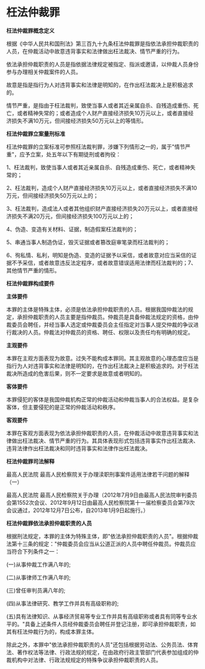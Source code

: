 # 枉法仲裁罪

 

**枉法仲裁罪概念定义**

根据《中华人民共和国刑法》第三百九十九条枉法仲裁罪是指依法承担仲裁职责的人员，在仲裁活动中故意违背事实和法律做出枉法裁决、情节严重的行为。

依法承担仲裁职责的人员是指依据法律规定被指定、指派或邀请，以仲裁人员身份参与办理相关仲裁案件的人员。

故意是指是指行为人对违背事实和法律是明知的，在作出枉法裁决上是积极追求的。

情节严重，是指由于枉法裁判，致使当事人或者其近亲属自杀、自残造成重伤、死亡，或者精神失常的；或者造成个人财产直接经济损失10万元以上，或者直接经济损失不满10万元，但间接经济损失50万元以上的等情形。

**枉法仲裁罪立案量刑标准**

枉法仲裁罪的立案标准可参照枉法裁判罪，涉嫌下列情形之一的，属于"情节严重"，应予立案，处五年以下有期徒刑或者拘役：

1、枉法裁判，致使当事人或者其近亲属自杀、自残造成重伤、死亡，或者精神失常的；

2、枉法裁判，造成个人财产直接经济损失10万元以上，或者直接经济损失不满10万元，但间接经济损失50万元以上的；

3、枉法裁判，造成法人或者其他组织财产直接经济损失20万元以上，或者直接经济损失不满20万元，但间接经济损失100万元以上的；

4、伪造、变造有关材料、证据，制造假案枉法裁判的；

5、串通当事人制造伪证，毁灭证据或者篡改庭审笔录而枉法裁判的；

6、徇私情、私利，明知是伪造、变造的证据予以采信，或者故意对应当采信的证据不予采信，或者故意违反法定程序，或者故意错误适用法律而枉法裁判的；7、其他情节严重的情形。

 

**枉法仲裁罪构成要件**

**主体要件**

本罪的主体是特殊主体，必须是依法承担仲裁职责的人员。根据我国仲裁法的规定，承担仲裁职责的人员主要是指仲裁员。仲裁员是具备仲裁法规定的资格，由仲裁委员会聘任，并经当事人选定或仲裁委员会主任指定对当事人提交仲裁的争议进行裁决的人员。仲裁法对仲裁员的资格、聘任、权限以及责任均有明确的规定。

**主观要件**

本罪在主观方面表现为故意。过失不能构成本罪同。其主观故意的心理态度应当是指行为人对违背事实和法律是明知的，在作出枉法裁决上是积极追求的。对于枉法裁决所造成的危害后果，则不一定要求是故意或者明知的。

**客体要件**

本罪侵犯的客体是我国仲裁机构正常的仲裁活动和仲裁当事人的合法权益。是复杂客体，但主要侵犯的是正常的仲裁活动和秩序。

**客观要件**

本罪在客观方面表现为依法承担仲裁职责的人员，在仲裁活动中故意违背事实和法律做出枉法裁决、情节严重的行为。其具体表现形式包括违背事实作出枉法裁决、违背法律作出枉法裁决和同时违背事实和法律作出枉法裁决。

**枉法仲裁罪司法解释**

最高人民法院
最高人民检察院关于办理渎职刑事案件适用法律若干问题的解释（一）

最高人民法院
最高人民检察院关于办理（2012年7月9日由最高人民法院审判委员会第1552次会议、2012年9月12日由最高人民检察院第十一届检察委员会第79次会议通过，2012年12月7日公布，自2013年1月9日起施行。）

**枉法仲裁罪依法承担仲裁职责的人员**

根据刑法规定，本罪的主体为特殊主体，即"依法承担仲裁职责的人员"。根据仲裁法第十三条的规定："仲裁委员会应当从公道正派的人员中聘任仲裁员。仲裁员应当符合下列条件之一：

(一)从事仲裁工作满八年的;

(二)从事律师工作满八年的;

(三)曾任审判员满八年的;

(四)从事法律研究、教学工作并具有高级职称的;

(五)具有法律知识、从事经济贸易等专业工作并具有高级职称或者具有同等专业水平的。"具备上述条件人员经仲裁委员会聘任并登记注册，即可承担仲裁职责，如其有枉法仲裁行为的，构成本罪主体。

除此之外，本罪中"依法承担仲裁职责的人员"还包括根据劳动法、公务员法、体育法、著作权法等法律、行政法规的规定，在由政府行政主管部门代表参加组成的仲裁机构中对法律、行政法规规定的特殊争议承担仲裁职责的人员。